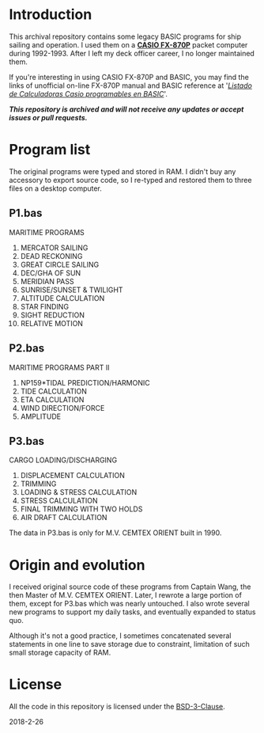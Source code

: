 # Introduction
This archival repository contains some legacy BASIC programs for ship sailing and operation. I used them on a **[CASIO FX-870P](http://pocket.free.fr/html/casio/fx-870p_e.html)** packet computer during 1992-1993. After I left my deck officer career, I no longer maintained them.

If you're interesting in using CASIO FX-870P and BASIC,
you may find the links of unofficial on-line FX-870P manual and BASIC reference at '*[Listado de Calculadoras Casio programables en BASIC](http://basic.hopto.org/basic/casio.php)*'.

**_This repository is archived and will not receive any updates or accept issues or pull requests._**

# Program list
The original programs were typed and stored in RAM. I didn't buy any accessory to export source code, so I re-typed and restored them to three files on a desktop computer.

## P1.bas
MARITIME PROGRAMS

1. MERCATOR SAILING
2. DEAD RECKONING
3. GREAT CIRCLE SAILING
4. DEC/GHA OF SUN
5. MERIDIAN PASS
6. SUNRISE/SUNSET & TWILIGHT
7. ALTITUDE CALCULATION
8. STAR FINDING
9. SIGHT REDUCTION
10. RELATIVE MOTION

## P2.bas
MARITIME PROGRAMS PART II

1. NP159*TIDAL PREDICTION/HARMONIC
2. TIDE CALCULATION
3. ETA CALCULATION
4. WIND DIRECTION/FORCE
5. AMPLITUDE

## P3.bas
CARGO LOADING/DISCHARGING

1. DISPLACEMENT CALCULATION
2. TRIMMING
3. LOADING & STRESS CALCULATION
4. STRESS CALCULATION
5. FINAL TRIMMING WITH TWO HOLDS
6. AIR DRAFT CALCULATION

The data in P3.bas is only for M.V. CEMTEX ORIENT built in 1990.

# Origin and evolution
I received original source code of these programs from Captain Wang, the then Master of M.V. CEMTEX ORIENT. Later, I rewrote a large portion of them, except for P3.bas which was nearly untouched. I also wrote several new programs to support my daily tasks, and eventually expanded to status quo.

Although it's not a good practice, I sometimes concatenated several statements in one line to save storage due to constraint, limitation of such small storage capacity of RAM.

# License
All the code in this repository is licensed under the [BSD-3-Clause](LICENSE.txt).

2018-2-26